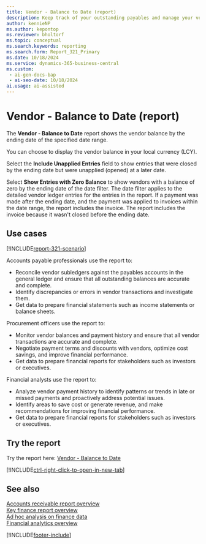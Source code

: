 ```yaml
---
title: Vendor - Balance to Date (report)
description: Keep track of your outstanding payables and manage your vendor relationships.
author: kennieNP
ms.author: kepontop
ms.reviewer: bholtorf
ms.topic: conceptual
ms.search.keywords: reporting
ms.search.form: Report_321_Primary
ms.date: 10/18/2024
ms.service: dynamics-365-business-central
ms.custom:
 - ai-gen-docs-bap
 - ai-seo-date: 10/18/2024
ai.usage: ai-assisted
---
```


# Vendor - Balance to Date (report)

The **Vendor - Balance to Date** report shows the vendor balance by the ending date of the specified date range.

You can choose to display the vendor balance in your local currency (LCY).

Select the **Include Unapplied Entries** field to show entries that were closed by the ending date but were unapplied (opened) at a later date.

Select **Show Entries with Zero Balance** to show vendors with a balance of zero by the ending date of the date filter. The date filter applies to the detailed vendor ledger entries for the entries in the report. If a payment was made after the ending date, and the payment was applied to invoices within the date range, the report includes the invoice. The report includes the invoice because it wasn't closed before the ending date.

## Use cases

[!INCLUDE[report-321-scenario](../includes/report-321-scenario-include.md)]

<!-- 
Prompt
Below is a report in an ERP system. Provide 3-4 use cases for different personas working with accounts payable or procurement .

Format like this:    
  
As a <persona>, use the report to    
* use case 1  
* use case 2    

Do not capitalize the persona names. 

## Report name
Vendor - Balance to Date

## Report description
The *Vendor - Balance to Date* report shows the vendor balance by the ending date of the specified date range. 
You can choose to display the vendor balance in your local currency (LCY). 
Select the **Include Unapplied Entries** field to show entries that were closed by the ending date but were unapplied (opened) at a later date. 
Select the **Show Entries with Zero Balance** to show vendors with a balance of zero by the ending date of the date filter. The date filter applies to the detailed vendor ledger entries for the entries in the report. If a payment was made after the ending date, and the payment was applied to invoices within the date range, the report includes the invoice. 
The report includes the invoice because it wasn't closed before the ending date.

## Use cases
This report helps businesses keep track of their outstanding payables and manage their vendor relationships effectively.

Please include your data sources and URLs

 -->

Accounts payable professionals use the report to:

* Reconcile vendor subledgers against the payables accounts in the general ledger and ensure that all outstanding balances are accurate and complete.
* Identify discrepancies or errors in vendor transactions and investigate them.
* Get data to prepare financial statements such as income statements or balance sheets.

Procurement officers use the report to:

* Monitor vendor balances and payment history and ensure that all vendor transactions are accurate and complete.
* Negotiate payment terms and discounts with vendors, optimize cost savings, and improve financial performance.
* Get data to prepare financial reports for stakeholders such as investors or executives.

Financial analysts use the report to:

* Analyze vendor payment history to identify patterns or trends in late or missed payments and proactively address potential issues.
* Identify areas to save cost or generate revenue, and make recommendations for improving financial performance.
* Get data to prepare financial reports for stakeholders such as investors or executives.

## Try the report

Try the report here: [Vendor - Balance to Date](https://businesscentral.dynamics.com?report=321)

[!INCLUDE[ctrl-right-click-to-open-in-new-tab](../includes/ctrl-right-click-to-open-in-new-tab.md)]

## See also

[Accounts receivable report overview](../receivables-reports.md)  
[Key finance report overview](../finance-reports.md)  
[Ad hoc analysis on finance data](../ad-hoc-analysis-finance.md)  
[Financial analytics overview](../bi.md)  

[!INCLUDE[footer-include](../includes/footer-banner.md)]